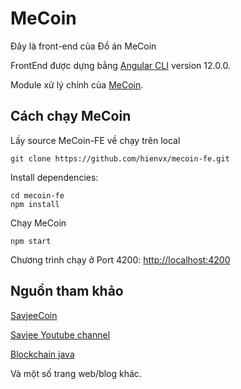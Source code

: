 # MeCoin

Đây là front-end của Đồ án MeCoin

FrontEnd được dựng bằng [Angular CLI](https://github.com/angular/angular-cli) version 12.0.0.

Module xử lý chính của [MeCoin](https://github.com/hienvx/MeCoin.git).

##  Cách chạy MeCoin
Lấy source MeCoin-FE về chạy trên local

```
git clone https://github.com/hienvx/mecoin-fe.git
```

Install dependencies:
```
cd mecoin-fe
npm install
```

Chạy MeCoin
```
npm start
```

Chương trình chạy ở Port 4200: [http://localhost:4200](http://localhost:4200)

## Nguồn tham khảo
[SavjeeCoin](https://github.com/Savjee/SavjeeCoin.git)

[Savjee Youtube channel](https://www.youtube.com/playlist?list=PLzvRQMJ9HDiTqZmbtFisdXFxul5k0F-Q4)

[Blockchain java](https://www.youtube.com/watch?v=Pasim9tawVU)

Và một số trang web/blog khác.
